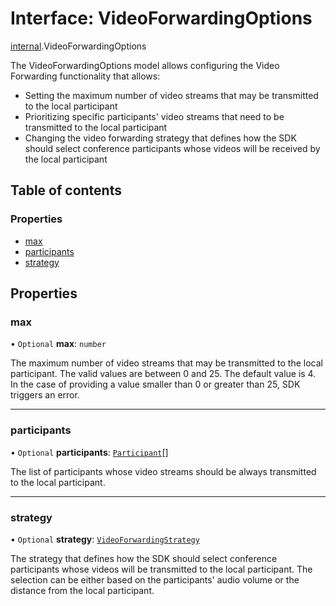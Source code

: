 # Interface: VideoForwardingOptions

[internal](../modules/internal.md).VideoForwardingOptions

The VideoForwardingOptions model allows configuring the Video Forwarding functionality that allows:

- Setting the maximum number of video streams that may be transmitted to the local participant
- Prioritizing specific participants' video streams that need to be transmitted to the local participant
- Changing the video forwarding strategy that defines how the SDK should select conference participants whose videos will be received by the local participant

## Table of contents

### Properties

- [max](internal.VideoForwardingOptions.md#max)
- [participants](internal.VideoForwardingOptions.md#participants)
- [strategy](internal.VideoForwardingOptions.md#strategy)

## Properties

### max

• `Optional` **max**: `number`

The maximum number of video streams that may be transmitted to the local participant. The valid values are between 0 and 25. The default value is 4. In the case of providing a value smaller than 0 or greater than 25, SDK triggers an error.

___

### participants

• `Optional` **participants**: [`Participant`](internal.Participant.md)[]

The list of participants whose video streams should be always transmitted to the local participant.

___

### strategy

• `Optional` **strategy**: [`VideoForwardingStrategy`](../enums/internal.VideoForwardingStrategy.md)

The strategy that defines how the SDK should select conference participants whose videos will be transmitted to the local participant. The selection can be either based on the participants' audio volume or the distance from the local participant.
